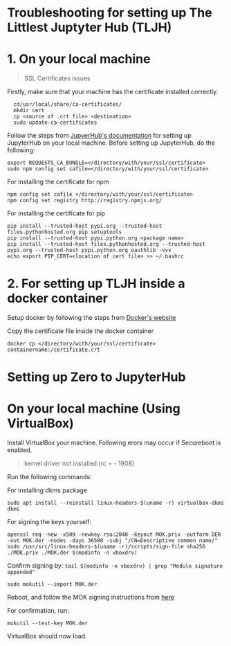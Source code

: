 # Troubleshooting for setting up The Littlest Juptyter Hub (TLJH)
# 1. On your local machine

> SSL Certificates issues 

Firstly, make sure that your machine has the certificate installed correctly. 

```shell
  cd/usr/local/share/ca-certificates/
  mkdir cert
  cp <source of .crt file> <destination>
  sudo update-ca-certificates
```

Follow the steps from [JupyerHub's documentation](https://tljh.jupyter.org/en/latest/install/custom-server.html) for setting up JupyterHub on your local machine.
Before setting up JupyterHub, do the following: 

```shell
export REQUESTS_CA_BUNDLE=</directory/with/your/ssl/certificate>
sudo npm config set cafile=</directory/with/your/ssl/certificate>
```

For installing the certificate for npm  
```shell
npm config set cafile </directory/with/your/ssl/certificate>
npm config set registry http://registry.npmjs.org/
```
For installing the certificate for pip 
```shell
pip install --trusted-host pypi.org --trusted-host files.pythonhosted.org pip setuptools
pip install --trusted-host pypi.python.org <package name>
pip install --trusted-host files.pythonhosted.org --trusted-host pypi.org --trusted-host pypi.python.org oauthlib -vvv
echo export PIP_CERT=<location of cert file> >> ~/.bashrc
```
# 2. For setting up TLJH inside a docker container 

Setup docker by following the steps from [Docker's website](https://docs.docker.com/install/linux/docker-ce/ubuntu/)

Copy the certificate file inside the docker container 

```shell 
docker cp </directory/with/your/ssl/certificate> containername:/certificate.crt
```


# Setting up Zero to JupyterHub 
# On your local machine (Using VirtualBox)

Install VirtualBox your machine. Following erors may occur if Secureboot is enabled.

> kernel driver not installed (rc = - 1908)

Run the following commands:

For installing dkms package
```
sudo apt install --reinstall linux-headers-$(uname -r) virtualbox-dkms dkms
```

For signing the keys yourself:

```
openssl req -new -x509 -newkey rsa:2048 -keyout MOK.priv -outform DER -out MOK.der -nodes -days 36500 -subj "/CN=Descriptive common name/"
sudo /usr/src/linux-headers-$(uname -r)/scripts/sign-file sha256 ./MOK.priv ./MOK.der $(modinfo -n vboxdrv)
```

Confirm signing by:
`tail $(modinfo -n vboxdrv) | grep "Module signature appended"`

```
sudo mokutil --import MOK.der
```
Reboot, and follow the MOK signing instructions from [here](https://sourceware.org/systemtap/wiki/SecureBoot)

For confirmation, run:

`mokutil --test-key MOK.der`

VirtualBox should now load.










